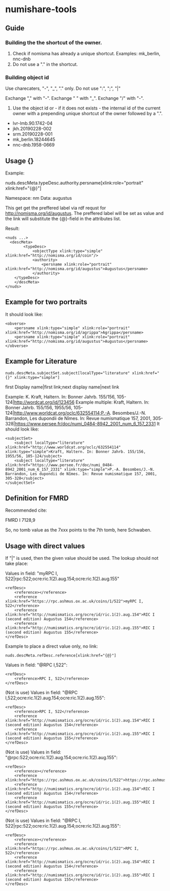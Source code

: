 # numishare-tools

## Guide

### Building the the shortcut of the owner.

1. Check if nomisma has already a unique shortcut. Examples: mk_berlin, nnc-dnb
2. Do not use a "." in the shortcut.

### Building object id

Use charecaters, "-", "_", "\." only. Do not use ":", ";", "|"

Exchange "," with "-".
Exchange " " with "\_".
Exchange "/" with "-".


1. Use the object id or - if it does not exists - the internal id of the current owner with a prepending unique shortcut of the owner followed by a ".".
- lvr-lmb.90.1742-04
- jkh.20190228-002
- srm.20190228-001
- mk_berlin.18244645
- nnc-dnb.1958-0669
	
## Usage {}

Example:

nuds.descMeta.typeDesc.authority.persname[xlink:role="portrait" xlink:href="{@}"]

Namespace: nm
Data: augustus

This get get the preffered label via rdf requst for http://nomisma.org/id/augustus. The preffered label will be set as value and the link will substitute the {@}-field in the attributes list.

Result:
```
<nuds ...>	
  <descMeta>
		<typeDesc>
			<objectType xlink:type="simple" xlink:href="http://nomisma.org/id/coin"/>
			<authority>
				<persname xlink:role="portrait" xlink:href="http://nomisma.org/id/augustus">Augustus</persname>
			</authority>
    </typeDesc>
	</descMeta>        
</nuds>        
```

## Example for two portraits
It should look like:
```
<obverse>
    <persname xlink:type="simple" xlink:role="portrait" xlink:href="http://nomisma.org/id/agrippa">Agrippa</persname>
    <persname xlink:type="simple" xlink:role="portrait" xlink:href="http://nomisma.org/id/augustus">Augustus</persname>
</obverse>
```

## Example for Literature
```
nuds.descMeta.subjectSet.subject[localType="literature" xlink:href="{}" xlink:type="simple"]
```

first Display name|first link;next display name|next link

Example: K. Kraft, Haltern. In: Bonner Jahrb. 155/156, 105-124|http://wordcat.org/id/123456
Example multiple:
Kraft, Haltern. In: Bonner Jahrb. 155/156, 1955/56, 105-124|http://www.worldcat.org/oclc/632554114;P.-A. Besombes/J.-N. Barrandon, Les dupondii de Nîmes. In: Revue numismatique 157, 2001, 305-328|https://www.persee.fr/doc/numi_0484-8942_2001_num_6_157_2331
It should look like:
```
<subjectSet>
	<subject localType="literature" xlink:href="http://www.worldcat.org/oclc/632554114" xlink:type="simple">Kraft, Haltern. In: Bonner Jahrb. 155/156, 1955/56, 105-124/subject>
	<subject localType="literature" xlink:href="https://www.persee.fr/doc/numi_0484-8942_2001_num_6_157_2331" xlink:type="simple">P.-A. Besombes/J.-N. Barrandon, Les dupondii de Nîmes. In: Revue numismatique 157, 2001, 305-328</subject>
</subjectSet>
```

## Definition for FMRD
Recommended cite:

FMRD I 7128,9

So, no tomb value as the 7xxx points to the 7th tomb, here Schwaben.

## Usage with direct values


If "|" is used, then the given value should be used. The lookup should not take place:

Values in field: "myRPC I, 522|rpc:522;ocre:ric.1(2).aug.154;ocre:ric.1(2).aug.155"

```
<refDesc>
	<reference></reference>
	<reference xlink:href="https://rpc.ashmus.ox.ac.uk/coins/1/522">myRPC I, 522</reference>
	<reference xlink:href="http://numismatics.org/ocre/id/ric.1(2).aug.154">RIC I (second edition) Augustus 154</reference>
	<reference xlink:href="http://numismatics.org/ocre/id/ric.1(2).aug.155">RIC I (second edition) Augustus 155</reference>
</refDesc>
```

Example to place a direct value only, no link:

```
nuds.descMeta.refDesc.reference[xlink:href="{@}"]
```
Values in field: "@RPC I,522":

```
<refDesc>
	<reference>RPC I, 522</reference>
</refDesc>
```

(Not is use)
Values in field: "@RPC I,522;ocre:ric.1(2).aug.154;ocre:ric.1(2).aug.155":

```
<refDesc>
	<reference>RPC I, 522</reference>
	<reference xlink:href="http://numismatics.org/ocre/id/ric.1(2).aug.154">RIC I (second edition) Augustus 154</reference>
	<reference xlink:href="http://numismatics.org/ocre/id/ric.1(2).aug.155">RIC I (second edition) Augustus 155</reference>
</refDesc>
```
(Not is use)
Values in field: "@rpc:522;ocre:ric.1(2).aug.154;ocre:ric.1(2).aug.155":

```
<refDesc>
	<reference></reference>
	<reference xlink:href="https://rpc.ashmus.ox.ac.uk/coins/1/522">https://rpc.ashmus.ox.ac.uk/coins/1/522</reference>
	<reference xlink:href="http://numismatics.org/ocre/id/ric.1(2).aug.154">RIC I (second edition) Augustus 154</reference>
	<reference xlink:href="http://numismatics.org/ocre/id/ric.1(2).aug.155">RIC I (second edition) Augustus 155</reference>
</refDesc>
```
(Not is use)
Values in field: "@RPC I, 522|rpc:522;ocre:ric.1(2).aug.154;ocre:ric.1(2).aug.155":

```
<refDesc>
	<reference></reference>
	<reference xlink:href="https://rpc.ashmus.ox.ac.uk/coins/1/522">RPC I, 522</reference>
	<reference xlink:href="http://numismatics.org/ocre/id/ric.1(2).aug.154">RIC I (second edition) Augustus 154</reference>
	<reference xlink:href="http://numismatics.org/ocre/id/ric.1(2).aug.155">RIC I (second edition) Augustus 155</reference>
</refDesc>
```
